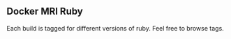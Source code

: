 Docker MRI Ruby
---------------

Each build is tagged for different versions of ruby. Feel free to browse tags.
